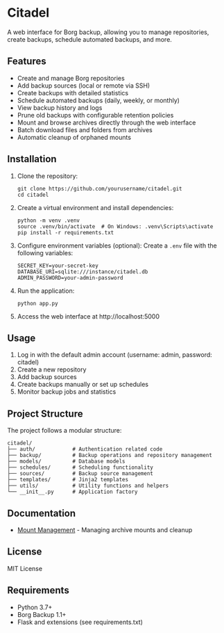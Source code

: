 # Citadel

A web interface for Borg backup, allowing you to manage repositories, create backups, schedule automated backups, and more.

## Features

- Create and manage Borg repositories
- Add backup sources (local or remote via SSH)
- Create backups with detailed statistics
- Schedule automated backups (daily, weekly, or monthly)
- View backup history and logs
- Prune old backups with configurable retention policies
- Mount and browse archives directly through the web interface
- Batch download files and folders from archives
- Automatic cleanup of orphaned mounts

## Installation

1. Clone the repository:
   ```
   git clone https://github.com/yourusername/citadel.git
   cd citadel
   ```

2. Create a virtual environment and install dependencies:
   ```
   python -m venv .venv
   source .venv/bin/activate  # On Windows: .venv\Scripts\activate
   pip install -r requirements.txt
   ```

3. Configure environment variables (optional):
   Create a `.env` file with the following variables:
   ```
   SECRET_KEY=your-secret-key
   DATABASE_URI=sqlite:///instance/citadel.db
   ADMIN_PASSWORD=your-admin-password
   ```

4. Run the application:
   ```
   python app.py
   ```

5. Access the web interface at http://localhost:5000

## Usage

1. Log in with the default admin account (username: admin, password: citadel)
2. Create a new repository
3. Add backup sources
4. Create backups manually or set up schedules
5. Monitor backup jobs and statistics

## Project Structure

The project follows a modular structure:

```
citadel/
├── auth/            # Authentication related code
├── backup/          # Backup operations and repository management
├── models/          # Database models
├── schedules/       # Scheduling functionality
├── sources/         # Backup source management
├── templates/       # Jinja2 templates
├── utils/           # Utility functions and helpers
└── __init__.py      # Application factory
```

## Documentation

- [Mount Management](docs/mount_management.md) - Managing archive mounts and cleanup

## License

MIT License

## Requirements

- Python 3.7+
- Borg Backup 1.1+
- Flask and extensions (see requirements.txt)
